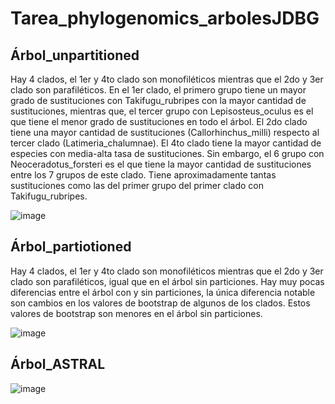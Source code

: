 # Tarea_phylogenomics_arbolesJDBG
## Árbol_unpartitioned
Hay 4 clados, el 1er y 4to clado son monofiléticos mientras que el 2do y 3er clado son parafiléticos. En el 1er clado, el primero grupo tiene un mayor grado de sustituciones con Takifugu_rubripes con la mayor cantidad de sustituciones, mientras que, el tercer grupo con Lepisosteus_oculus es el que tiene el menor grado de sustituciones en todo el árbol. El 2do clado tiene una mayor cantidad de sustituciones (Callorhinchus_milli) respecto al tercer clado (Latimeria_chalumnae). El 4to clado tiene la mayor cantidad de especies con media-alta tasa de sustituciones. Sin embargo, el 6 grupo con Neoceradotus_forsteri es el que tiene la mayor cantidad de sustituciones entre los 7 grupos de este clado. Tiene aproximadamente tantas sustituciones como las del primer grupo del primer clado con Takifugu_rubripes. 

![image](https://github.com/Espartano210/Tarea_phylogenomicsarbolesJDBG/assets/130587993/a864aec9-5c25-4b44-85c3-143134898966)

## Árbol_partiotioned
Hay 4 clados, el 1er y 4to clado son monofiléticos mientras que el 2do y 3er clado son parafiléticos, igual que en el árbol sin particiones. Hay muy pocas diferencias entre el árbol con y sin particiones, la única diferencia notable son cambios en los valores de bootstrap de algunos de los clados. Estos valores de bootstrap son menores en el árbol sin particiones.  

![image](https://github.com/Espartano210/Tarea_phylogenomicsarbolesJDBG/assets/130587993/e45a4ffb-c2ec-43b9-b9a7-5a867e801be6)

## Árbol_ASTRAL


![image](https://github.com/Espartano210/Tarea_phylogenomicsarbolesJDBG/assets/130587993/eaacf37d-6a96-4e6f-a4fb-4c3764b7d8e0)


